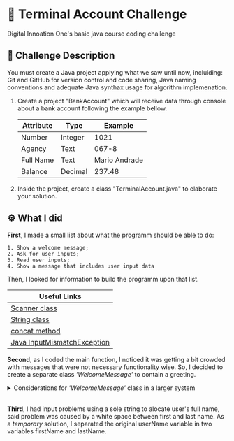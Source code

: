 # 🏧 Terminal Account Challenge

Digital Innoation One's basic java course coding challenge

## 🧩 Challenge Description

You must create a Java project applying what we saw until now, incluiding: Git and GitHub for version control and code sharing, Java naming conventions and adequate Java synthax usage for algorithm implemenation.

1. Create a project "BankAccount" which will receive data through console about a bank account following the example bellow.

    | Attribute | Type | Example |
    |-----------|------|---------|
    | Number | Integer | 1021 |
    | Agency | Text | 067-8 |
    | Full Name | Text | Mario Andrade |
    | Balance | Decimal | 237.48 |

2. Inside the project, create a class "TerminalAccount.java" to elaborate your solution.

## ⚙ What I did

**First**, I made a small list about what the programm should be able to do:

    1. Show a welcome message;
    2. Ask for user inputs;
    3. Read user inputs;
    4. Show a message that includes user input data

Then, I looked for information to build the programm upon that list.

| Useful Links |
|--------------|
| [Scanner class](https://docs.oracle.com/javase/8/docs/api/java/util/Scanner.html) | 
| [String class](https://docs.oracle.com/javase/7/docs/api/java/lang/String.html) | 
| [concat method](https://docs.oracle.com/javase/8/docs/api/java/lang/String.html#concat-java.lang.String-) |
| [Java InputMismatchException](https://stackoverflow.com/questions/21143028/ ) |exception-in-thread-main-java-util-inputmismatchexception
            

**Second**, as I coded the main function, I noticed it was getting a bit crowded with messages that were not necessary functionality wise. So, I decided to create a separate class *'WelcomeMessage'* to contain a greeting.

<details>
<summary>Considerations for <i>'WelcomeMessage'</i> class in a larger system </summary>

     In a larger system it could be called 'PoliteFeedbackMessages' as it would contain several messages triggered by user actions. As an example, when contracting a service or submitting a complaint, there would be messages such as "We're glad you decided to rely on us for your new investment!" or "We're sorry you had a bad experience with our 'X' service. We'll consider your feedback in future updates.".

     Another class such as 'TipMessages' or 'HelpMessages' would also be good. A tip/help request would trigger message depending on user navigation.

 </details>
   
<br/>

**Third**, I had input problems using a sole string to alocate user's full name, said problem was caused by a white space between first and last name. As a *temporary* solution, I separated the original userName variable in two variables firstName and lastName.










